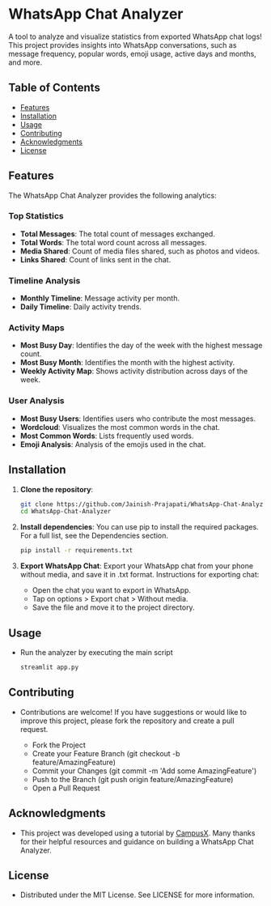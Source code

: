# WhatsApp Chat Analyzer

A tool to analyze and visualize statistics from exported WhatsApp chat logs! This project provides insights into WhatsApp conversations, such as message frequency, popular words, emoji usage, active days and months, and more.

## Table of Contents
- [Features](#features)
- [Installation](#installation)
- [Usage](#usage)
- [Contributing](#contributing)
- [Acknowledgments](#acknowledgments)
- [License](#license)

## Features

The WhatsApp Chat Analyzer provides the following analytics:

### Top Statistics
- **Total Messages**: The total count of messages exchanged.
- **Total Words**: The total word count across all messages.
- **Media Shared**: Count of media files shared, such as photos and videos.
- **Links Shared**: Count of links sent in the chat.

### Timeline Analysis
- **Monthly Timeline**: Message activity per month.
- **Daily Timeline**: Daily activity trends.

### Activity Maps
- **Most Busy Day**: Identifies the day of the week with the highest message count.
- **Most Busy Month**: Identifies the month with the highest activity.
- **Weekly Activity Map**: Shows activity distribution across days of the week.

### User Analysis
- **Most Busy Users**: Identifies users who contribute the most messages.
- **Wordcloud**: Visualizes the most common words in the chat.
- **Most Common Words**: Lists frequently used words.
- **Emoji Analysis**: Analysis of the emojis used in the chat.

## Installation

1. **Clone the repository**:
   ```bash
   git clone https://github.com/Jainish-Prajapati/WhatsApp-Chat-Analyzer.git
   cd WhatsApp-Chat-Analyzer
2. **Install dependencies**: You can use pip to install the required packages. For a full list, see the Dependencies section.
    ```bash
    pip install -r requirements.txt
3. **Export WhatsApp Chat**: Export your WhatsApp chat from your phone without media, and save it in .txt format. Instructions for exporting chat:

    - Open the chat you want to export in WhatsApp.
    - Tap on options > Export chat > Without media.
    - Save the file and move it to the project directory.

## Usage

- Run the analyzer by executing the main script
    ```bash
    streamlit app.py

## Contributing

- Contributions are welcome! If you have suggestions or would like to improve this project, please fork the repository and create a pull request.

    - Fork the Project
    - Create your Feature Branch (git checkout -b feature/AmazingFeature)
    - Commit your Changes (git commit -m 'Add some AmazingFeature')
    - Push to the Branch (git push origin feature/AmazingFeature)
    - Open a Pull Request

## Acknowledgments

- This project was developed using a tutorial by [CampusX](https://github.com/campusx-official/). Many thanks for their helpful resources and guidance on building a WhatsApp Chat Analyzer.

## License

- Distributed under the MIT License. See LICENSE for more information.
